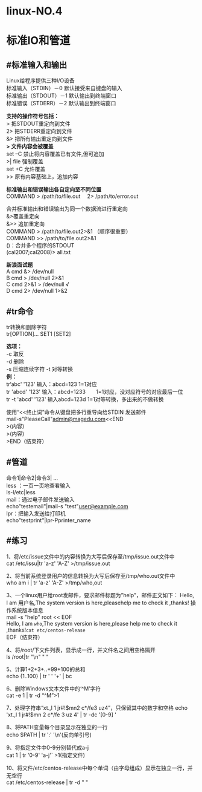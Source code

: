 # linux-__NO.4__  
标准IO和管道
==
#标准输入和输出  
--  
Linux给程序提供三种I/O设备  
标准输入（STDIN）－0 默认接受来自键盘的输入  
标准输出（STDOUT）－1 默认输出到终端窗口  
标准错误（STDERR）－2 默认输出到终端窗口  

**支持的操作符号包括：**  
\> 把STDOUT重定向到文件  
2> 把STDERR重定向到文件  
&> 把所有输出重定向到文件  
**\> 文件内容会被覆盖**   
set –C 禁止将内容覆盖已有文件,但可追加  
\>| file 强制覆盖  
set +C 允许覆盖  
\>> 原有内容基础上，追加内容  

**标准输出和错误输出各自定向至不同位置**    
COMMAND > /path/to/file.out &emsp;2>   /path/to/error.out  

合并标准输出和错误输出为同一个数据流进行重定向  
&>覆盖重定向  
&>> 追加重定向  
COMMAND > /path/to/file.out2>&1 （顺序很重要）  
COMMAND >> /path/to/file.out2>&1  
()：合并多个程序的STDOUT  
(cal2007;cal2008)> all.txt  

**新浪面试题**  
A cmd &> /dev/null  
B cmd > /dev/null 2>&1  
C cmd 2>&1 > /dev/null   √  
D cmd 2> /dev/null 1>&2  

#tr命令  
--  

tr转换和删除字符  
tr[OPTION]... SET1 [SET2]  
  
**选项：**  
-c 取反  
-d 删除  
-s 压缩连续字符
-t 对等转换  
**例：**   
tr‘abc' '123' 输入：abcd=123  1=1对应  
tr 'abcd' '123' 输入：abcd=1233&emsp;&emsp;1=1对应，没对应符号的对应最后一位  
tr -t  'abcd' '123' 输入abcd=123d 1=1对等转换，多出来的不做转换   

使用“<<终止词”命令从键盘把多行重导向给STDIN
发送邮件  
mail-s"PleaseCall"admin@magedu.com<<END  
\>(内容)  
\>(内容)  
\>END（结束符）  

#管道  
--

命令1|命令2|命令3| …  
less ：一页一页地查看输入  
ls-l/etc|less  
mail：通过电子邮件发送输入  
echo"testemail"|mail-s "test"user@example.com  
lpr：把输入发送给打印机  
echo"testprint"|lpr-Pprinter_name  

#练习
--
1、将/etc/issue文件中的内容转换为大写后保存至/tmp/issue.out文件中    
cat /etc/issu|tr 'a-z' 'A-Z' >/tmp/issue.out  

2、将当前系统登录用户的信息转换为大写后保存至/tmp/who.out文件中  
who am i | tr 'a-z' 'A-Z' >/tmp/who,out  

3、一个linux用户给root发邮件，要求邮件标题为”help”，邮件正文如下：
Hello, I am 用户名,The system version is here,pleasehelp me to check it ,thanks!
操作系统版本信息  
mail -s "help" root << EOF  
Hello, I am `who`,The system version is here,please help me to check it 
,thanks!`cat etc/centos-release`  
EOF（结束符）  

4、将/root/下文件列表，显示成一行，并文件名之间用空格隔开  
ls /root|tr  "\n" " "  

5、计算1+2+3+..+99+100的总和  
echo {1..100} | tr ' ' '+' | bc   

6、删除Windows文本文件中的‘^M’字符  
cat -e 1 | tr -d “^M”>1  

7、处理字符串“xt.,l 1 jr#!$mn2 c*/fe3 uz4”，只保留其中的数字和空格  
echo 'xt.,l 1 jr#!$mn 2 c*/fe 3 uz 4' | tr -dc '[0-9] '  

8、将PATH变量每个目录显示在独立的一行  
echo $PATH  | tr ':'  '\n'(反向单引号)  

9、将指定文件中0-9分别替代成a-j  
cat 1 | tr  '0-9' 'a-j'` >1(指定文件)  

10、将文件/etc/centos-release中每个单词（由字母组成）显示在独立一行，并无空行  
cat /etc/centos-release | tr -d " "  

